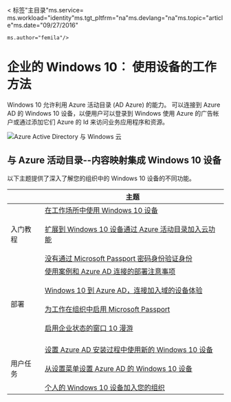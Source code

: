 <properties
    pageTitle="企业的 Windows 10︰ 工作中使用的设备的方法 |Microsoft Azure"
    description="部署 Windows 10 设备的企业，以及如何将与 Azure Active Directory 集成了 Windows 云的概述。 可以配置和使用 Azure 门户通过企业中对比度的不同方法的设备。"
    keywords="云的 windows Azure Active Directory 上的 Windows Azure，Azure Windows 设备上的 Windows 10 设备"
    services="active-directory"
    documentationCenter=""
    authors="femila"
    manager="swadhwa"
    editor=""
    tags="azure-classic-portal"/>

< 标签"主目录"ms.service= ms.workload="identity"ms.tgt_pltfrm="na"ms.devlang="na"ms.topic="article"ms.date="09/27/2016"

    ms.author="femila"/>

# <a name="windows-10-for-the-enterprise-ways-to-use-devices-for-work"></a>企业的 Windows 10︰ 使用设备的工作方法

Windows 10 允许利用 Azure 活动目录 (AD Azure) 的能力。 可以连接到 Azure AD 的 Windows 10 设备，以便用户可以登录到 Windows 使用 Azure 的广告帐户或通过添加它们 Azure 的 Id 来访问业务应用程序和资源。

![Azure Active Directory 与 Windows 云](./media/active-directory-azureadjoin/windows10-overview.png)


## <a name="integrating-windows-10-devices-with-azure-active-directory--a-content-map"></a>与 Azure 活动目录--内容映射集成 Windows 10 设备

以下主题提供了深入了解您的组织中的 Windows 10 设备的不同功能。

|              | 主题                                                                                                                                                                                                    |
|--------------------------------|-------------------------------------------------------------------------------------------------------------------------------------------------------------------------------------------------------------------------------------------------------------------------------------------------------------|
| 入门教程                  | [在工作场所中使用 Windows 10 设备](active-directory-azureadjoin-windows10-devices.md) <br> <br> [扩展到 Windows 10 设备通过 Azure 活动目录加入云功能](active-directory-azureadjoin-overview.md) <br> <br> [没有通过 Microsoft Passport 密码身份验证身份](active-directory-azureadjoin-passport.md)                              |
| 部署     | [使用案例和 Azure AD 连接的部署注意事项](active-directory-azureadjoin-deployment-aadjoindirect.md) <br><br> [Windows 10 到 Azure AD，连接加入域的设备体验](active-directory-azureadjoin-devices-group-policy.md)<br><br>[为工作在组织中启用 Microsoft Passport](active-directory-azureadjoin-passport-deployment.md)<br><br> [启用企业状态的窗口 10 漫游](active-directory-windows-enterprise-state-roaming-overview.md)<br><br> |
| 用户任务    | [设置 Azure AD 安装过程中使用新的 Windows 10 设备](active-directory-azureadjoin-user-frx.md) <br><br> [从设置菜单设置 Azure AD 的 Windows 10 设备](active-directory-azureadjoin-user-upgrade.md) <br><br> [个人的 Windows 10 设备加入您的组织](active-directory-azureadjoin-personal-device.md) |
